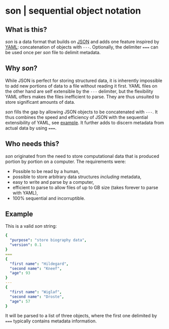 son | sequential object notation
===

## What is this?
_son_ is a data format that builds on [JSON](https://www.json.org/) and adds one 
feature inspired by [YAML](https://yaml.org/): concatenation of objects with 
`---`.  Optionally, the delimiter `===` can be used once per _son_ file to delimit 
metadata.

## Why _son_?
While JSON is perfect for storing structured data, it is inherently impossible
to add new portions of data to a file without reading it first. YAML files on 
the other hand are self extensible by the `---` delimiter, but the flexibility 
YAML offers makes the files inefficient to parse. They are thus unsuited to 
store significant amounts of data.

_son_ fills the gap by allowing JSON objects to be concatenated with `---`. It
thus combines the speed and efficiency of JSON with the sequential extensibility
of YAML, see [example](#Example). It further adds to discern metadata from 
actual data by using `===`.

## Who needs this?
_son_ originated from the need to store computational data that is produced
portion by portion on a computer. The requirements were:
- Possible to be read by a human,
- possible to store arbitrary data structures _including_ metadata,
- easy to write and parse by a computer,
- efficient to parse to allow files of up to GB size (takes forever to parse with YAML),
- 100% sequential and incorruptible.


## Example
This is a valid _son_ string:
```yaml
{
  "purpose": "store biography data",
  "version": 0.1
}
===
{
  "first name": "Hildegard",
  "second name": "Kneef",
  "age": 93
}
---
{
  "first name": "Wiglaf",
  "second name": "Droste",
  "age": 57
}
```
It will be parsed to a list of three objects, where the first one delimited by
`===` typically contains metadata information.
